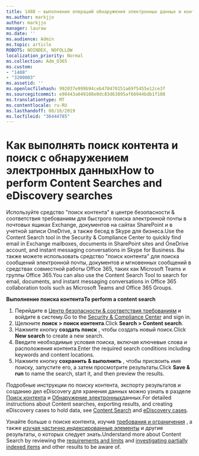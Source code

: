 ```yaml
---
title: 1488 — выполнение операций обнаружения электронных данных и контента
ms.author: markjjo
author: markjjo
manager: lauraw
ms.date: ''
ms.audience: Admin
ms.topic: article
ROBOTS: NOINDEX, NOFOLLOW
localization_priority: Normal
ms.collection: Adm_O365
ms.custom:
- "1488"
- "3200003"
ms.assetid: ''
ms.openlocfilehash: 992037e999b94ceb470470151a69f5455e12ce3f
ms.sourcegitcommit: e98443a049108e0dc83d63895af66944bdb1f108
ms.translationtype: MT
ms.contentlocale: ru-RU
ms.lasthandoff: 08/16/2019
ms.locfileid: "36444785"
---
```

# <a name="how-to-perform-content-searches-and-ediscovery-searches"></a><span data-ttu-id="6d978-102">Как выполнять поиск контента и поиск с обнаружением электронных данных</span><span class="sxs-lookup"><span data-stu-id="6d978-102">How to perform Content Searches and eDiscovery searches</span></span>

<span data-ttu-id="6d978-103">Используйте средство "поиск контента" в центре безопасности & соответствия требованиям для быстрого поиска электронной почты в почтовых ящиках Exchange, документов на сайтах SharePoint и в учетной записи OneDrive, а также бесед в Skype для бизнеса.</span><span class="sxs-lookup"><span data-stu-id="6d978-103">Use the Content Search tool in the Security & Compliance Center to quickly find email in Exchange mailboxes, documents in SharePoint sites and OneDrive account, and instant messaging conversations in Skype for Business.</span></span> <span data-ttu-id="6d978-104">Вы также можете использовать средство "поиск контента" для поиска сообщений электронной почты, документов и мгновенных сообщений в средствах совместной работы Office 365, таких как Microsoft Teams и группы Office 365.</span><span class="sxs-lookup"><span data-stu-id="6d978-104">You can also use the Content Search Tool to search for email, documents, and instant messaging conversations in Office 365 collaboration tools such as Microsoft Teams and Office 365 Groups.</span></span>

<span data-ttu-id="6d978-105">**Выполнение поиска контента**</span><span class="sxs-lookup"><span data-stu-id="6d978-105">**To perform a content search**</span></span>

1. <span data-ttu-id="6d978-106">Перейдите в [Центр безопасности & соответствия требованиям](https://protection.office.com) и войдите в систему.</span><span class="sxs-lookup"><span data-stu-id="6d978-106">Go to the [Security & Compliance Center](https://protection.office.com) and sign in.</span></span>
2. <span data-ttu-id="6d978-107">Щелкните **поиск > поиск контента**.</span><span class="sxs-lookup"><span data-stu-id="6d978-107">Click **Search > Content search**.</span></span>
3. <span data-ttu-id="6d978-108">Нажмите кнопку **создать поиск** , чтобы создать новый поиск.</span><span class="sxs-lookup"><span data-stu-id="6d978-108">Click **New search** to create a new search.</span></span>
4. <span data-ttu-id="6d978-109">Введите необходимые условия поиска, включая ключевые слова и расположения контента.</span><span class="sxs-lookup"><span data-stu-id="6d978-109">Enter the required search conditions including keywords and content locations.</span></span>  
5. <span data-ttu-id="6d978-110">Нажмите кнопку **сохранить & выполнить** , чтобы присвоить имя поиску, запустите его, а затем просмотрите результаты.</span><span class="sxs-lookup"><span data-stu-id="6d978-110">Click **Save & run** to name the search, start it, and then preview the results.</span></span>

<span data-ttu-id="6d978-111">Подробные инструкции по поиску контента, экспорту результатов и созданию дел eDiscovery для хранения данных можно узнать в разделе [Поиск контента](https://docs.microsoft.com/en-us/office365/securitycompliance/content-search) и [Обнаружение электронных](https://docs.microsoft.com/en-us/office365/securitycompliance/ediscovery-cases)данных.</span><span class="sxs-lookup"><span data-stu-id="6d978-111">For detailed instructions about Content searches, exporting results, and creating eDiscovery cases to hold data, see [Content Search](https://docs.microsoft.com/en-us/office365/securitycompliance/content-search) and [eDiscovery cases](https://docs.microsoft.com/en-us/office365/securitycompliance/ediscovery-cases).</span></span>

<span data-ttu-id="6d978-112">Узнайте больше о поиске контента, изучив [требования и ограничения](https://docs.microsoft.com/en-us/office365/securitycompliance/limits-for-content-search) , а также [изучая частично индексированные элементы](https://docs.microsoft.com/en-us/office365/securitycompliance/investigating-partially-indexed-items-in-ediscovery) и другие результаты, о которых следует знать.</span><span class="sxs-lookup"><span data-stu-id="6d978-112">Understand more about Content Search by reviewing the [requirements and limits](https://docs.microsoft.com/en-us/office365/securitycompliance/limits-for-content-search) and  [investigating partially indexed items](https://docs.microsoft.com/en-us/office365/securitycompliance/investigating-partially-indexed-items-in-ediscovery) and other results to be aware of.</span></span>